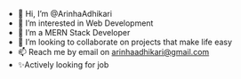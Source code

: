 - 👋 Hi, I’m @ArinhaAdhikari
- 👀 I’m interested in Web Development
- 🌱 I’m a MERN Stack Developer
- 💞️ I’m looking to collaborate on projects that make life easy
- 📫 Reach me by email on arinhaadhikari@gmail.com
- ✨Actively looking for job

<!---
ArinhaAdhikari/ArinhaAdhikari is a ✨ special ✨ repository because its `README.md` (this file) appears on your GitHub profile.
You can click the Preview link to take a look at your changes.
--->
